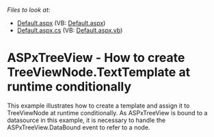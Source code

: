<!-- default file list -->
*Files to look at*:

* [Default.aspx](./CS/WebSite/Default.aspx) (VB: [Default.aspx](./VB/WebSite/Default.aspx))
* [Default.aspx.cs](./CS/WebSite/Default.aspx.cs) (VB: [Default.aspx.vb](./VB/WebSite/Default.aspx.vb))
<!-- default file list end -->
# ASPxTreeView - How to create TreeViewNode.TextTemplate at runtime conditionally


<p>This example illustrates how to create a template and assign it to TreeViewNode at runtime conditionally. As ASPxTreeView is bound to a datasource in this example, it is necessary to handle the ASPxTreeView.DataBound event to refer to a node.</p>

<br/>


